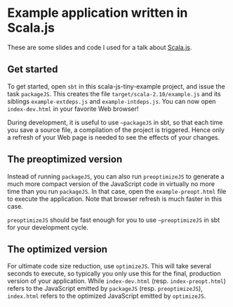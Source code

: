 # Example application written in Scala.js

These are some slides and code I used for a talk about 
[Scala.js](http://www.scala-js.org).

## Get started

To get started, open `sbt` in this scala-js-tiny-example project, and issue the task
`packageJS`. This creates the file `target/scala-2.10/example.js` and its
siblings `example-extdeps.js` and `example-intdeps.js`.
You can now open `index-dev.html` in your favorite Web browser!

During development, it is useful to use `~packageJS` in sbt, so that each
time you save a source file, a compilation of the project is triggered.
Hence only a refresh of your Web page is needed to see the effects of your
changes.

## The preoptimized version

Instead of running `packageJS`, you can also run `preoptimizeJS` to generate
a much more compact version of the JavaScript code in virtually no more time
than you run `packageJS`. In that case, open the `example-preopt.html` file
to execute the application. Note that browser refresh is much faster in this
case.

`preoptimizeJS` should be fast enough for you to use `~preoptimizeJS` in sbt
for your development cycle.

## The optimized version

For ultimate code size reduction, use `optimizeJS`. This will take several
seconds to execute, so typically you only use this for the final, production
version of your application. While `index-dev.html` (resp. `index-preopt.html`)
refers to the JavaScript emitted by `packageJS` (resp. `preoptimizeJS`),
`index.html` refers to the optimized JavaScript emitted by `optimizeJS`.
